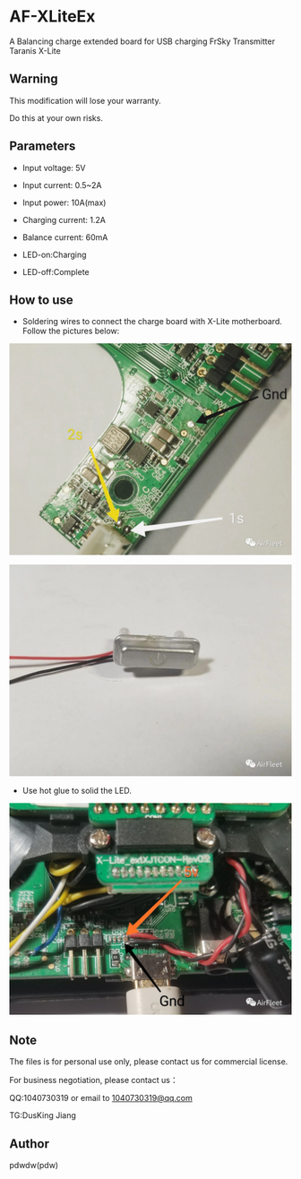 # AF-XLiteEx
A Balancing charge extended board for USB charging FrSky Transmitter Taranis X-Lite

## Warning
This modification will lose your warranty.

Do this at your own risks.

## Parameters
*  Input voltage: 5V
*  Input current: 0.5~2A
*  Input power: 10A(max)
*  Charging current: 1.2A
*  Balance current: 60mA

*  LED-on:Charging
*  LED-off:Complete

## How to use
*  Soldering wires to connect the charge board with X-Lite motherboard. Follow the pictures below:

![battery](photo/battery.jpg?raw=true "battery")

![LED](photo/LED.jpg?raw=true "LED")

*  Use hot glue to solid the LED.

![power-in](photo/power-in.jpg?raw=true "power-in")

## Note
The files is for personal use only,  please contact us for commercial license.

For business negotiation, please contact us：

QQ:1040730319 or email to 1040730319@qq.com 

TG:DusKing Jiang

## Author

pdwdw(pdw)
